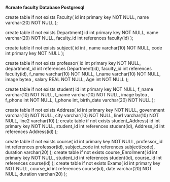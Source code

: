 **#create faculty Database Postgresql**

create table if not exists Faculty(
id int primary key NOT NULL,
name varchar(20) NOT NULL
);

create table if not exists Department(
id int primary key NOT NULL,
name varchar(20) NOT NULL,
faculty_id int references faculty(id)
);

create table if not exists subject(
	id int ,
	name varchar(10) NOT NULL,
	code int primary key NOT NULL
);

create table if not exists professor(
	id int primary key NOT NULL,
	department_id int references Department(id),
	faculty_id int references faculty(id),
	f_name varchar(10) NOT NULL,
	l_name varchar(10) NOT NULL,
	image bytea ,
	salary REAL NOT NULL,
	Age int NOT NULL
);

create table if not exists student(
	id int primary key NOT NULL,
	f_name varchar(10) NOT NULL,
	l_name varchar(10) NOT NULL,
	image bytea ,
	f_phone int NOT NULL,
	l_phone int,
	birth_date varchar(20) NOT NULL
);

create table if not exists Address(
	id int primary key NOT NULL,
	government varchar(10) NOT NULL,
	city varchar(10) NOT NULL,
	line1 varchar(10) NOT NULL,
	line2 varchar(10)
);
create table if not exists student_Address(
	id int primary key NOT NULL,
	student_id int references student(id),
	Address_id int references Address(id)
);
	
	
create table if not exists course(
	id int primary key NOT NULL,
	professor_id int references professor(id),
	subject_code int references subject(code),
	duration varchar(20)
);
create table if not exists course_Enrollment(
	id int primary key NOT NULL,
	student_id int references student(id),
	course_id int references course(id)
);
create table if not exists Exams(
	id int primary key NOT NULL,
	course_id int references course(id),
	date varchar(20) NOT NULL,
	duration varchar(20)
);
	
